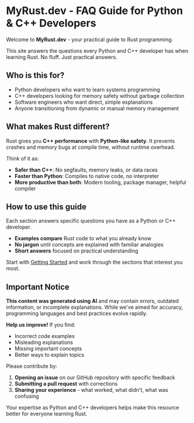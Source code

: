 # MyRust.dev - FAQ Guide for Python & C++ Developers

Welcome to **MyRust.dev** - your practical guide to Rust programming.

This site answers the questions every Python and C++ developer has when learning Rust. No fluff. Just practical answers.

## Who is this for?

- Python developers who want to learn systems programming
- C++ developers looking for memory safety without garbage collection
- Software engineers who want direct, simple explanations
- Anyone transitioning from dynamic or manual memory management

## What makes Rust different?

Rust gives you **C++ performance** with **Python-like safety**. It prevents crashes and memory bugs at compile time, without runtime overhead.

Think of it as:
- **Safer than C++**: No segfaults, memory leaks, or data races
- **Faster than Python**: Compiles to native code, no interpreter
- **More productive than both**: Modern tooling, package manager, helpful compiler

## How to use this guide

Each section answers specific questions you have as a Python or C++ developer.

- **Examples compare** Rust code to what you already know
- **No jargon** until concepts are explained with familiar analogies
- **Short answers** focused on practical understanding

Start with [Getting Started](getting-started.md) and work through the sections that interest you most.

## Important Notice

**This content was generated using AI** and may contain errors, outdated information, or incomplete explanations. While we've aimed for accuracy, programming languages and best practices evolve rapidly.

**Help us improve!** If you find:
- Incorrect code examples
- Misleading explanations
- Missing important concepts
- Better ways to explain topics

Please contribute by:
1. **Opening an issue** on our GitHub repository with specific feedback
2. **Submitting a pull request** with corrections
3. **Sharing your experience** - what worked, what didn't, what was confusing

Your expertise as Python and C++ developers helps make this resource better for everyone learning Rust.

```{tableofcontents}
```
